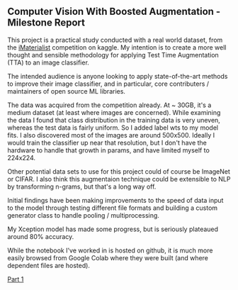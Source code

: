 ## Computer Vision With Boosted Augmentation - Milestone Report

This project is a practical study conducted with a real world dataset, from the
[iMaterialist](https://www.kaggle.com/c/imaterialist-challenge-furniture-2018) competition on kaggle. My intention is to create a more well thought and sensible methodology for applying Test Time Augmentation (TTA) to an image classifier.

The intended audience is anyone looking to apply state-of-the-art methods to improve their image classifier, and in particular, core contributers / maintainers of open source ML libraries.

The data was acquired from the competition already. At ~ 30GB, it's a medium dataset (at least where images are concerned). While examining the data I found that class distribution in the training data is very uneven, whereas the test data is fairly uniform. So I added label wts to my model fits. I also discovered most of the images are around 500x500. Ideally I would train the classifier up near that resolution, but I don't have the hardware to handle that growth in params, and have limited myself to 224x224.

Other potential data sets to use for this project could of course be ImageNet or CIFAR. I also think this augmentaion technique could be extensible to NLP by transforming n-grams, but that's a long way off.

Initial findings have been making improvements to the speed of data input to the model through testing different file formats and building a custom generator class to handle pooling / multiprocessing.

My Xception model has made some progress, but is seriously plateaued around 80% accuracy.

While the notebook I've worked in is hosted on github, it is much more easily browsed from Google Colab where they were built (and where dependent files are hosted).

[Part 1](https://drive.google.com/file/d/1gXWExvvcdyf9EC4YZ3S-xZBQbOBEMqWB/view?usp=sharing)
